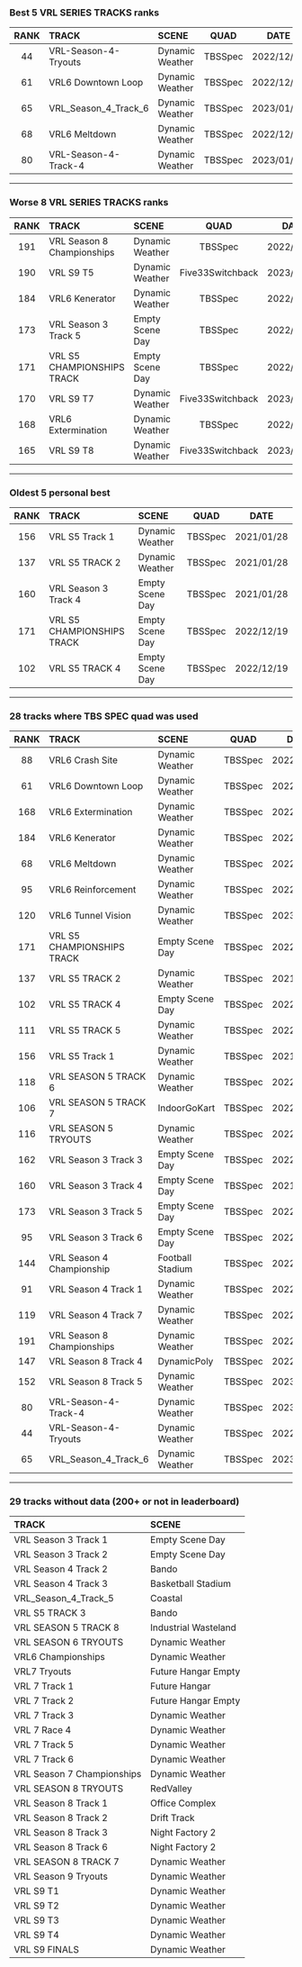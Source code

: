 ### Best 5 VRL SERIES TRACKS ranks
|RANK|TRACK|SCENE|QUAD|DATE|
|:---:|:---|:---|:---:|:---:|
|44|VRL-Season-4-Tryouts|Dynamic Weather|TBSSpec|2022/12/20|
|61|VRL6 Downtown Loop|Dynamic Weather|TBSSpec|2022/12/21|
|65|VRL_Season_4_Track_6|Dynamic Weather|TBSSpec|2023/01/16|
|68|VRL6 Meltdown|Dynamic Weather|TBSSpec|2022/12/21|
|80|VRL-Season-4-Track-4|Dynamic Weather|TBSSpec|2023/01/09|
---
### Worse 8 VRL SERIES TRACKS ranks
|RANK|TRACK|SCENE|QUAD|DATE|
|:---:|:---|:---|:---:|:---:|
|191|VRL Season 8 Championships|Dynamic Weather|TBSSpec|2022/12/20|
|190|VRL S9 T5|Dynamic Weather|Five33Switchback|2023/03/16|
|184|VRL6 Kenerator|Dynamic Weather|TBSSpec|2022/12/21|
|173|VRL Season 3 Track 5|Empty Scene Day|TBSSpec|2022/12/19|
|171|VRL S5 CHAMPIONSHIPS TRACK|Empty Scene Day|TBSSpec|2022/12/19|
|170|VRL S9 T7|Dynamic Weather|Five33Switchback|2023/03/17|
|168|VRL6 Extermination|Dynamic Weather|TBSSpec|2022/12/21|
|165|VRL S9 T8|Dynamic Weather|Five33Switchback|2023/03/17|
---
### Oldest 5 personal best
|RANK|TRACK|SCENE|QUAD|DATE|
|:---:|:---|:---|:---:|:---:|
|156|VRL S5 Track 1|Dynamic Weather|TBSSpec|2021/01/28|
|137|VRL S5 TRACK 2|Dynamic Weather|TBSSpec|2021/01/28|
|160|VRL Season 3 Track 4|Empty Scene Day|TBSSpec|2021/01/28|
|171|VRL S5 CHAMPIONSHIPS TRACK|Empty Scene Day|TBSSpec|2022/12/19|
|102|VRL S5 TRACK 4|Empty Scene Day|TBSSpec|2022/12/19|
---
### 28 tracks where TBS SPEC quad was used
|RANK|TRACK|SCENE|QUAD|DATE|
|:---:|:---|:---|:---:|:---:|
|88|VRL6 Crash Site|Dynamic Weather|TBSSpec|2022/12/20|
|61|VRL6 Downtown Loop|Dynamic Weather|TBSSpec|2022/12/21|
|168|VRL6 Extermination|Dynamic Weather|TBSSpec|2022/12/21|
|184|VRL6 Kenerator|Dynamic Weather|TBSSpec|2022/12/21|
|68|VRL6 Meltdown|Dynamic Weather|TBSSpec|2022/12/21|
|95|VRL6 Reinforcement|Dynamic Weather|TBSSpec|2022/12/22|
|120|VRL6 Tunnel Vision|Dynamic Weather|TBSSpec|2023/01/17|
|171|VRL S5 CHAMPIONSHIPS TRACK|Empty Scene Day|TBSSpec|2022/12/19|
|137|VRL S5 TRACK 2|Dynamic Weather|TBSSpec|2021/01/28|
|102|VRL S5 TRACK 4|Empty Scene Day|TBSSpec|2022/12/19|
|111|VRL S5 TRACK 5|Dynamic Weather|TBSSpec|2022/12/19|
|156|VRL S5 Track 1|Dynamic Weather|TBSSpec|2021/01/28|
|118|VRL SEASON 5 TRACK 6|Dynamic Weather|TBSSpec|2022/12/19|
|106|VRL SEASON 5 TRACK 7|IndoorGoKart|TBSSpec|2022/12/19|
|116|VRL SEASON 5 TRYOUTS|Dynamic Weather|TBSSpec|2022/12/19|
|162|VRL Season 3 Track 3|Empty Scene Day|TBSSpec|2022/12/19|
|160|VRL Season 3 Track 4|Empty Scene Day|TBSSpec|2021/01/28|
|173|VRL Season 3 Track 5|Empty Scene Day|TBSSpec|2022/12/19|
|95|VRL Season 3 Track 6|Empty Scene Day|TBSSpec|2022/12/19|
|144|VRL Season 4 Championship|Football Stadium|TBSSpec|2022/12/19|
|91|VRL Season 4 Track 1|Dynamic Weather|TBSSpec|2022/12/19|
|119|VRL Season 4 Track 7|Dynamic Weather|TBSSpec|2022/12/20|
|191|VRL Season 8 Championships|Dynamic Weather|TBSSpec|2022/12/20|
|147|VRL Season 8 Track 4|DynamicPoly|TBSSpec|2022/12/20|
|152|VRL Season 8 Track 5|Dynamic Weather|TBSSpec|2023/01/16|
|80|VRL-Season-4-Track-4|Dynamic Weather|TBSSpec|2023/01/09|
|44|VRL-Season-4-Tryouts|Dynamic Weather|TBSSpec|2022/12/20|
|65|VRL_Season_4_Track_6|Dynamic Weather|TBSSpec|2023/01/16|
---
### 29 tracks without data (200+ or not in leaderboard)
|TRACK|SCENE|
|:---|:---|
|VRL Season 3 Track 1|Empty Scene Day|
|VRL Season 3 Track 2|Empty Scene Day|
|VRL Season 4 Track 2|Bando|
|VRL Season 4 Track 3|Basketball Stadium|
|VRL_Season_4_Track_5|Coastal|
|VRL S5 TRACK 3|Bando|
|VRL SEASON 5 TRACK 8|Industrial Wasteland|
|VRL SEASON 6 TRYOUTS|Dynamic Weather|
|VRL6 Championships|Dynamic Weather|
|VRL7 Tryouts|Future Hangar Empty|
|VRL 7 Track 1|Future Hangar|
|VRL 7 Track 2|Future Hangar Empty|
|VRL 7 Track 3|Dynamic Weather|
|VRL 7 Race 4|Dynamic Weather|
|VRL 7 Track 5|Dynamic Weather|
|VRL 7 Track 6|Dynamic Weather|
|VRL Season 7 Championships|Dynamic Weather|
|VRL SEASON 8 TRYOUTS|RedValley|
|VRL Season 8 Track 1|Office Complex|
|VRL Season 8 Track 2|Drift Track|
|VRL Season 8 Track 3|Night Factory 2|
|VRL Season 8 Track 6|Night Factory 2|
|VRL SEASON 8 TRACK 7|Dynamic Weather|
|VRL Season 9 Tryouts|Dynamic Weather|
|VRL S9 T1|Dynamic Weather|
|VRL S9 T2|Dynamic Weather|
|VRL S9 T3|Dynamic Weather|
|VRL S9 T4|Dynamic Weather|
|VRL S9 FINALS|Dynamic Weather|
